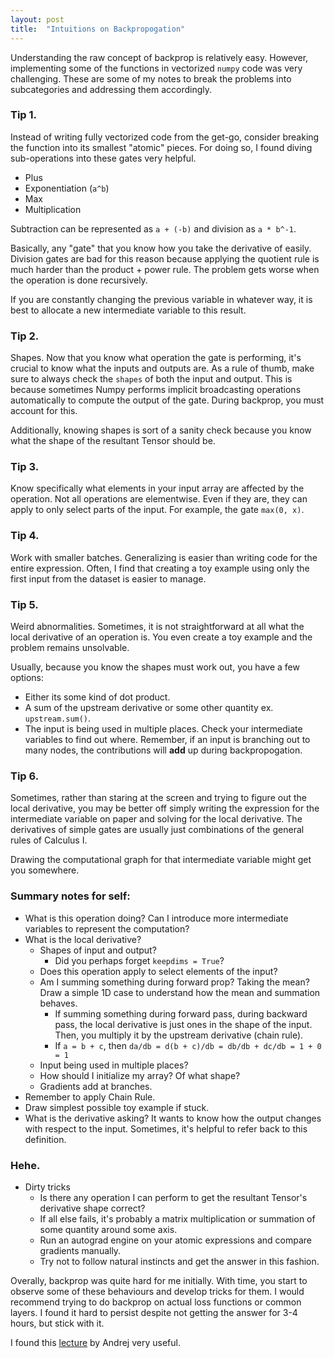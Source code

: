 ```yaml
---
layout: post
title:  "Intuitions on Backpropogation"
---
```


Understanding the raw concept of backprop is relatively easy. However, implementing some of the functions in vectorized `numpy` code was very challenging. These are some of my notes to break the problems into subcategories and addressing them accordingly.

### Tip 1.
Instead of writing fully vectorized code from the get-go, consider breaking the function into its smallest "atomic" pieces. For doing so, I found diving sub-operations into these gates very helpful.

- Plus
- Exponentiation (`a^b`)
- Max
- Multiplication

Subtraction can be represented as `a + (-b)` and division as `a * b^-1`.

Basically, any "gate" that you know how you take the derivative of easily. Division gates are bad for this reason because applying the quotient rule is much harder than the product + power rule. The problem gets worse when the operation is done recursively.

If you are constantly changing the previous variable in whatever way, it is best to allocate a new intermediate variable to this result.

### Tip 2.
Shapes. Now that you know what operation the gate is performing, it's crucial to know what the inputs and outputs are. As a rule of thumb, make sure to always check the `shapes` of both the input and output. This is because sometimes Numpy performs implicit broadcasting operations automatically to compute the output of the gate. During backprop, you must account for this.

Additionally, knowing shapes is sort of a sanity check because you know what the shape of the resultant Tensor should be.

### Tip 3.
Know specifically what elements in your input array are affected by the operation. Not all operations are elementwise. Even if they are, they can apply to only select parts of the input. For example, the gate `max(0, x)`.

### Tip 4.
Work with smaller batches. Generalizing is easier than writing code for the entire expression. Often, I find that creating a toy example using only the first input from the dataset is easier to manage.

### Tip 5.
Weird abnormalities. Sometimes, it is not straightforward at all what the local derivative of an operation is. You even create a toy example and the problem remains unsolvable.

Usually, because you know the shapes must work out, you have a few options:

- Either its some kind of dot product.
- A sum of the upstream derivative or some other quantity ex. `upstream.sum()`.
- The input is being used in multiple places. Check your intermediate variables to find out where. Remember, if an input is branching out to many nodes, the contributions will **add** up during backpropogation.

### Tip 6.
Sometimes, rather than staring at the screen and trying to figure out the local derivative, you may be better off simply writing the expression for the intermediate variable on paper and solving for the local derivative. The derivatives of simple gates are usually just combinations of the general rules of Calculus I.

Drawing the computational graph for that intermediate variable might get you somewhere.


### Summary notes for self:
- What is this operation doing? Can I introduce more intermediate variables to represent the computation?
- What is the local derivative?
    - Shapes of input and output?
        - Did you perhaps forget `keepdims = True`?
    - Does this operation apply to select elements of the input?
    - Am I summing something during forward prop? Taking the mean? Draw a simple 1D case to understand how the mean and summation behaves.
        - If summing something during forward pass, during backward pass, the local derivative is just ones in the shape of the input. Then, you multiply it by the upstream derivative (chain rule).
        - If `a = b + c`, then `da/db = d(b + c)/db = db/db + dc/db = 1 + 0 = 1`
    - Input being used in multiple places?
    - How should I initialize my array? Of what shape?
    - Gradients add at branches.
- Remember to apply Chain Rule.
- Draw simplest possible toy example if stuck.
- What is the derivative asking? It wants to know how the output changes with respect to the input. Sometimes, it's helpful to refer back to this definition.

### Hehe.
- Dirty tricks
    - Is there any operation I can perform to get the resultant Tensor's derivative shape correct?
    - If all else fails, it's probably a matrix multiplication or summation of some quantity around some axis.
    - Run an autograd engine on your atomic expressions and compare gradients manually.
    - Try not to follow natural instincts and get the answer in this fashion.

Overally, backprop was quite hard for me initially. With time, you start to observe some of these behaviours and develop tricks for them. I would recommend trying to do backprop on actual loss functions or common layers. I found it hard to persist despite not getting the answer for 3-4 hours, but stick with it.

I found this [lecture](https://www.youtube.com/watch?v=q8SA3rM6ckI) by Andrej very useful.
